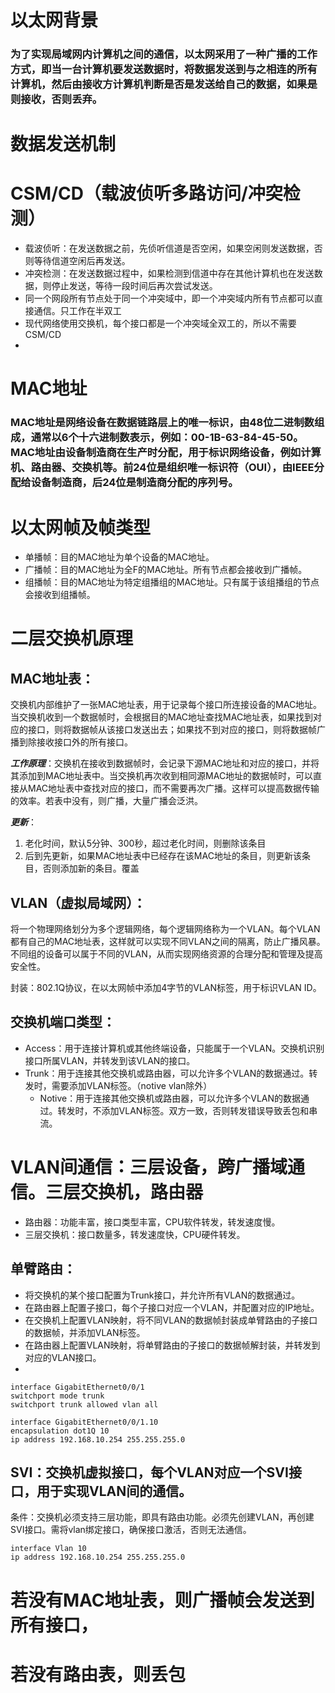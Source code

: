 #   以太网背景
###   为了实现局域网内计算机之间的通信，以太网采用了一种广播的工作方式，即当一台计算机要发送数据时，将数据发送到与之相连的所有计算机，然后由接收方计算机判断是否是发送给自己的数据，如果是则接收，否则丢弃。

# 数据发送机制

# CSM/CD（载波侦听多路访问/冲突检测）
-   载波侦听：在发送数据之前，先侦听信道是否空闲，如果空闲则发送数据，否则等待信道空闲后再发送。
-   冲突检测：在发送数据过程中，如果检测到信道中存在其他计算机也在发送数据，则停止发送，等待一段时间后再次尝试发送。
-   同一个网段所有节点处于同一个冲突域中，即一个冲突域内所有节点都可以直接通信。只工作在半双工
-   现代网络使用交换机，每个接口都是一个冲突域全双工的，所以不需要CSM/CD
-   

#   MAC地址
###   MAC地址是网络设备在数据链路层上的唯一标识，由48位二进制数组成，通常以6个十六进制数表示，例如：00-1B-63-84-45-50。MAC地址由设备制造商在生产时分配，用于标识网络设备，例如计算机、路由器、交换机等。前24位是组织唯一标识符（OUI），由IEEE分配给设备制造商，后24位是制造商分配的序列号。

# 以太网帧及帧类型
- 单播帧：目的MAC地址为单个设备的MAC地址。
- 广播帧：目的MAC地址为全F的MAC地址。所有节点都会接收到广播帧。
- 组播帧：目的MAC地址为特定组播组的MAC地址。只有属于该组播组的节点会接收到组播帧。




#   二层交换机原理

## MAC地址表：
交换机内部维护了一张MAC地址表，用于记录每个接口所连接设备的MAC地址。当交换机收到一个数据帧时，会根据目的MAC地址查找MAC地址表，如果找到对应的接口，则将数据帧从该接口发送出去；如果找不到对应的接口，则将数据帧广播到除接收接口外的所有接口。

***工作原理***：交换机在接收到数据帧时，会记录下源MAC地址和对应的接口，并将其添加到MAC地址表中。当交换机再次收到相同源MAC地址的数据帧时，可以直接从MAC地址表中查找对应的接口，而不需要再次广播。这样可以提高数据传输的效率。若表中没有，则广播，大量广播会泛洪。

*****更新*****：
1. 老化时间，默认5分钟、300秒，超过老化时间，则删除该条目
2. 后到先更新，如果MAC地址表中已经存在该MAC地址的条目，则更新该条目，否则添加新的条目。覆盖
   
## VLAN（虚拟局域网）：
将一个物理网络划分为多个逻辑网络，每个逻辑网络称为一个VLAN。每个VLAN都有自己的MAC地址表，这样就可以实现不同VLAN之间的隔离，防止广播风暴。不同组的设备可以属于不同的VLAN，从而实现网络资源的合理分配和管理及提高安全性。

封装：802.1Q协议，在以太网帧中添加4字节的VLAN标签，用于标识VLAN ID。

## 交换机端口类型：
-   Access：用于连接计算机或其他终端设备，只能属于一个VLAN。交换机识别接口所属VLAN，并转发到该VLAN的接口。
-   Trunk：用于连接其他交换机或路由器，可以允许多个VLAN的数据通过。转发时，需要添加VLAN标签。（notive vlan除外）
    -   Notive：用于连接其他交换机或路由器，可以允许多个VLAN的数据通过。转发时，不添加VLAN标签。双方一致，否则转发错误导致丢包和串流。


# VLAN间通信：三层设备，跨广播域通信。三层交换机，路由器
-   路由器：功能丰富，接口类型丰富，CPU软件转发，转发速度慢。
-   三层交换机：接口数量多，转发速度快，CPU硬件转发。

## 单臂路由：
-   将交换机的某个接口配置为Trunk接口，并允许所有VLAN的数据通过。
-   在路由器上配置子接口，每个子接口对应一个VLAN，并配置对应的IP地址。
-   在交换机上配置VLAN映射，将不同VLAN的数据帧封装成单臂路由的子接口的数据帧，并添加VLAN标签。
-   在路由器上配置VLAN映射，将单臂路由的子接口的数据帧解封装，并转发到对应的VLAN接口。
-   

```接口配置trunk并允许所有VLAN的数据通过
interface GigabitEthernet0/0/1
switchport mode trunk
switchport trunk allowed vlan all
```

```
interface GigabitEthernet0/0/1.10
encapsulation dot1Q 10
ip address 192.168.10.254 255.255.255.0
```

## SVI：交换机虚拟接口，每个VLAN对应一个SVI接口，用于实现VLAN间的通信。

条件：交换机必须支持三层功能，即具有路由功能。必须先创建VLAN，再创建SVI接口。需将vlan绑定接口，确保接口激活，否则无法通信。


```
interface Vlan 10
ip address 192.168.10.254 255.255.255.0
```

# 若没有MAC地址表，则广播帧会发送到所有接口，
# 若没有路由表，则丢包


